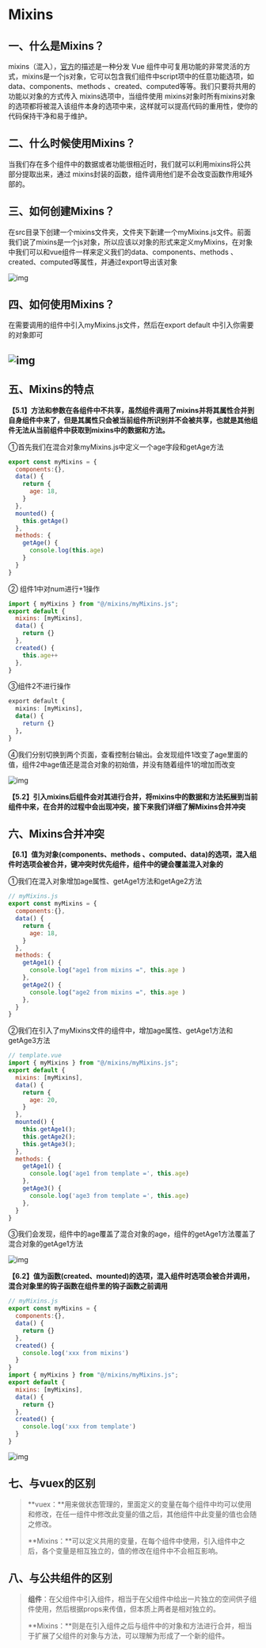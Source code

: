 # Mixins

## 一、什么是Mixins？

mixins（混入），[官方](https://cn.vuejs.org/v2/guide/mixins.html?login=from_csdn)的描述是一种分发 Vue 组件中可复用功能的非常灵活的方式，mixins是一个js对象，它可以包含我们组件中script项中的任意功能选项，如data、components、methods 、created、computed等等。我们只要将共用的功能以对象的方式传入 mixins选项中，当组件使用 mixins对象时所有mixins对象的选项都将被混入该组件本身的选项中来，这样就可以提高代码的重用性，使你的代码保持干净和易于维护。

 

## 二、什么时候使用Mixins？

当我们存在多个组件中的数据或者功能很相近时，我们就可以利用mixins将公共部分提取出来，通过 mixins封装的函数，组件调用他们是不会改变函数作用域外部的。

 

## 三、如何创建Mixins？

在src目录下创建一个mixins文件夹，文件夹下新建一个myMixins.js文件。前面我们说了mixins是一个js对象，所以应该以对象的形式来定义myMixins，在对象中我们可以和vue组件一样来定义我们的data、components、methods 、created、computed等属性，并通过export导出该对象

![img](https://img-blog.csdnimg.cn/20200805173501551.png)

##  

## 四、如何使用Mixins？

在需要调用的组件中引入myMixins.js文件，然后在export default 中引入你需要的对象即可

## ![img](https://img-blog.csdnimg.cn/20200805173523981.png)

 

## 五、Mixins的特点

**【5.1】方法和参数在各组件中不共享，虽然组件调用了mixins并将其属性合并到自身组件中来了，但是其属性只会被当前组件所识别并不会被共享，也就是其他组件无法从当前组件中获取到mixins中的数据和方法。**

①首先我们在混合对象myMixins.js中定义一个age字段和getAge方法

```javascript
export const myMixins = {
  components:{},
  data() {
    return {
      age: 18,
    }
  },
  mounted() {
    this.getAge()
  },
  methods: {
    getAge() {
      console.log(this.age)
    }
  }
}
```

② 组件1中对num进行+1操作

```javascript
import { myMixins } from "@/mixins/myMixins.js";
export default {
  mixins: [myMixins],
  data() {
    return {}
  },
  created() {
    this.age++
  },
}
```

③组件2不进行操作

```haskell
export default {
  mixins: [myMixins],
  data() {
    return {}
  },
}
```

④我们分别切换到两个页面，查看控制台输出。会发现组件1改变了age里面的值，组件2中age值还是混合对象的初始值，并没有随着组件1的增加而改变

![img](https://img-blog.csdnimg.cn/2020080716320059.png)

**【5.2】引入mixins后组件会对其进行合并，将mixins中的数据和方法拓展到当前组件中来，在合并的过程中会出现冲突，接下来我们详细了解Mixins合并冲突**

 

## 六、Mixins合并冲突

**【6.1】值为对象(components、methods 、computed、data)的选项，混入组件时选项会被合并，键冲突时优先组件，组件中的键会覆盖混入对象的**

①我们在混入对象增加age属性、getAge1方法和getAge2方法

```javascript
// myMixins.js
export const myMixins = {
  components:{},
  data() {
    return {
      age: 18,
    }
  },
  methods: {
    getAge1() {
      console.log("age1 from mixins =", this.age )
    },
    getAge2() {
      console.log("age2 from mixins =", this.age )
    },
  }
}
```

 ②我们在引入了myMixins文件的组件中，增加age属性、getAge1方法和getAge3方法

```javascript
// template.vue
import { myMixins } from "@/mixins/myMixins.js";
export default {
  mixins: [myMixins],
  data() {
    return {
      age: 20,
    }
  },
  mounted() {
    this.getAge1();
    this.getAge2();
    this.getAge3();
  },
  methods: {
    getAge1() {
      console.log('age1 from template =', this.age)
    },
    getAge3() {
      console.log('age3 from template =', this.age)
    },
  }
}
```

③我们会发现，组件中的age覆盖了混合对象的age，组件的getAge1方法覆盖了混合对象的getAge1方法

![img](https://img-blog.csdnimg.cn/20200807172123925.png)

**【6.2】值为函数(created、mounted)的选项，混入组件时选项会被合并调用，混合对象里的钩子函数在组件里的钩子函数之前调用**

```javascript
// myMixins.js
export const myMixins = {
  components:{},
  data() {
    return {}
  },
  created() {
    console.log('xxx from mixins')
  }
}
import { myMixins } from "@/mixins/myMixins.js";
export default {
  mixins: [myMixins],
  data() {
    return {}
  },
  created() {
    console.log('xxx from template')
  }
}
```

![img](https://img-blog.csdnimg.cn/20200807173312845.png)

## 七、与vuex的区别

> **vuex：**用来做状态管理的，里面定义的变量在每个组件中均可以使用和修改，在任一组件中修改此变量的值之后，其他组件中此变量的值也会随之修改。
>
> **Mixins：**可以定义共用的变量，在每个组件中使用，引入组件中之后，各个变量是相互独立的，值的修改在组件中不会相互影响。

## 八、与公共组件的区别

> **组件**：在父组件中引入组件，相当于在父组件中给出一片独立的空间供子组件使用，然后根据props来传值，但本质上两者是相对独立的。
>
> **Mixins：**则是在引入组件之后与组件中的对象和方法进行合并，相当于扩展了父组件的对象与方法，可以理解为形成了一个新的组件。